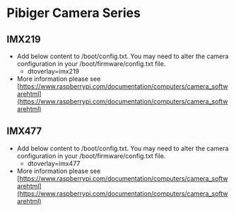 # Pibiger Camera Series

## IMX219 
- Add below content to /boot/config.txt.
You may need to alter the camera configuration in your /boot/firmware/config.txt file.
  - dtoverlay=imx219
- More information please see [https://www.raspberrypi.com/documentation/computers/camera_softwarehtml](https://www.raspberrypi.com/documentation/computers/camera_softwarehtml)



## IMX477 
- Add below content to /boot/config.txt.
You may need to alter the camera configuration in your /boot/firmware/config.txt file.
  - dtoverlay=imx477
- More information please see [https://www.raspberrypi.com/documentation/computers/camera_softwarehtml](https://www.raspberrypi.com/documentation/computers/camera_softwarehtml)
